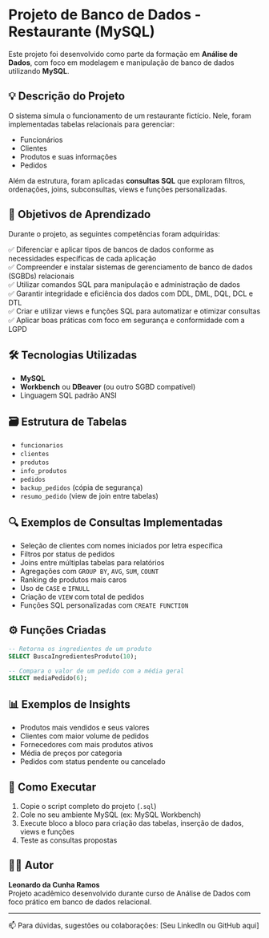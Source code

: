 # Projeto de Banco de Dados - Restaurante (MySQL)

Este projeto foi desenvolvido como parte da formação em **Análise de Dados**, com foco em modelagem e manipulação de banco de dados utilizando **MySQL**.

## 💡 Descrição do Projeto

O sistema simula o funcionamento de um restaurante fictício. Nele, foram implementadas tabelas relacionais para gerenciar:

- Funcionários
- Clientes
- Produtos e suas informações
- Pedidos

Além da estrutura, foram aplicadas **consultas SQL** que exploram filtros, ordenações, joins, subconsultas, views e funções personalizadas.

## 📌 Objetivos de Aprendizado

Durante o projeto, as seguintes competências foram adquiridas:

✅ Diferenciar e aplicar tipos de bancos de dados conforme as necessidades específicas de cada aplicação  
✅ Compreender e instalar sistemas de gerenciamento de banco de dados (SGBDs) relacionais  
✅ Utilizar comandos SQL para manipulação e administração de dados  
✅ Garantir integridade e eficiência dos dados com DDL, DML, DQL, DCL e DTL  
✅ Criar e utilizar views e funções SQL para automatizar e otimizar consultas  
✅ Aplicar boas práticas com foco em segurança e conformidade com a LGPD  

## 🛠️ Tecnologias Utilizadas

- **MySQL**
- **Workbench** ou **DBeaver** (ou outro SGBD compatível)
- Linguagem SQL padrão ANSI

## 🗃️ Estrutura de Tabelas

- `funcionarios`
- `clientes`
- `produtos`
- `info_produtos`
- `pedidos`
- `backup_pedidos` (cópia de segurança)
- `resumo_pedido` (view de join entre tabelas)

## 🔍 Exemplos de Consultas Implementadas

- Seleção de clientes com nomes iniciados por letra específica
- Filtros por status de pedidos
- Joins entre múltiplas tabelas para relatórios
- Agregações com `GROUP BY`, `AVG`, `SUM`, `COUNT`
- Ranking de produtos mais caros
- Uso de `CASE` e `IFNULL`
- Criação de `VIEW` com total de pedidos
- Funções SQL personalizadas com `CREATE FUNCTION`

## ⚙️ Funções Criadas

```sql
-- Retorna os ingredientes de um produto
SELECT BuscaIngredientesProduto(10);

-- Compara o valor de um pedido com a média geral
SELECT mediaPedido(6);
```

## 📊 Exemplos de Insights

- Produtos mais vendidos e seus valores
- Clientes com maior volume de pedidos
- Fornecedores com mais produtos ativos
- Média de preços por categoria
- Pedidos com status pendente ou cancelado

## 📎 Como Executar

1. Copie o script completo do projeto (`.sql`)
2. Cole no seu ambiente MySQL (ex: MySQL Workbench)
3. Execute bloco a bloco para criação das tabelas, inserção de dados, views e funções
4. Teste as consultas propostas

## 👨‍💻 Autor

**Leonardo da Cunha Ramos**  
Projeto acadêmico desenvolvido durante curso de Análise de Dados com foco prático em banco de dados relacional.

---

📫 Para dúvidas, sugestões ou colaborações: [Seu LinkedIn ou GitHub aqui]





